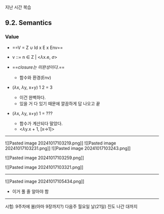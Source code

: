 지난 시간 복습

## 9.2. Semantics
### Value
- ==V = Z $\cup$ Id x E x Env==
- v ::= n $\in$ Z | <$\lambda$x.e, $\sigma$>

- ==*closure는 미완성이다.*==
	- 함수와 환경(Env)
- ($\lambda$x, $\lambda$y, x+y) 1 2 = 3
	- 이건 완벽하다.
	- 있을 거 다 있기 때문에 깔끔하게 답 나오고 끝
- ($\lambda$x, $\lambda$y, x+y) 1 = ???
	- 함수가 계산되다 말았다.
	- <$\lambda$y.x + 1, [x->1]>

---
![[Pasted image 20241017103219.png]] ![[Pasted image 20241017103231.png]]
![[Pasted image 20241017103243.png]]

![[Pasted image 20241017103259.png]]

![[Pasted image 20241017103321.png]]

---

![[Pasted image 20241017105434.png]]

- 이거 풀 줄 알아야 함

---

시험: 9주차에 봄(아마 9장까지?)
다음주 월요일 날(21일) 진도 나간 대까지
